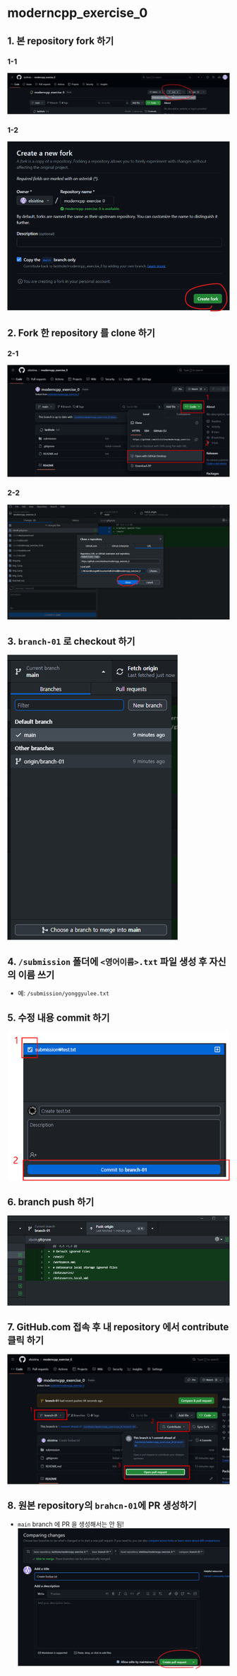 # moderncpp_exercise_0

## 1. 본 repository fork 하기
### 1-1
![img.png](img.png)
### 1-2
![img_1.png](img_1.png)
## 2. Fork 한 repository 를 clone 하기
### 2-1
![img_2.png](img_2.png)
### 2-2
![img_4.png](img_4.png)
## 3. `branch-01` 로 checkout 하기
![img_5.png](img_5.png)
## 4. `/submission` 폴더에 `<영어이름>.txt` 파일 생성 후 자신의 이름 쓰기
  * 예: `/submission/yonggyulee.txt`
## 5. 수정 내용 commit 하기
![img_6.png](img_6.png)
## 6. branch push 하기
![img_7.png](img_7.png)
## 7. GitHub.com 접속 후 내 repository 에서 contribute 클릭 하기
![img_8.png](img_8.png)
## 8. 원본 repository의 `brahcn-01`에 PR 생성하기
  * `main` branch 에 PR 을 생성해서는 안 됨!
![img_9.png](img_9.png)
